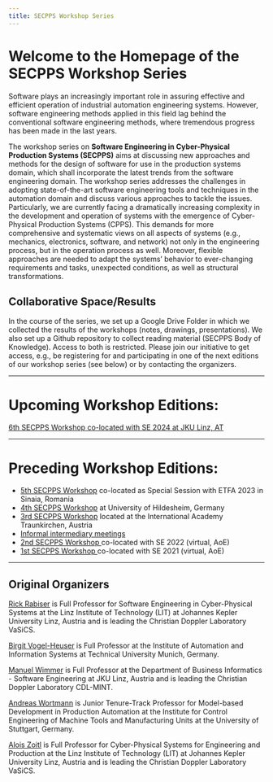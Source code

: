 ```yaml
---
title: SECPPS Workshop Series
---
```


# Welcome to the Homepage of the SECPPS Workshop Series

Software plays an increasingly important role in assuring effective and efficient operation of industrial automation engineering systems. However, software engineering methods applied in this field lag behind the conventional software engineering methods, where tremendous progress has been made in the last years.

The workshop series on **Software Engineering in Cyber-Physical Production Systems (SECPPS)** aims at discussing new approaches and methods for the design of software for use in the production systems domain, which shall incorporate the latest trends from the software engineering domain. 
The workshop series addresses the challenges in adopting state-of-the-art software engineering tools and techniques in the automation domain and discuss various approaches to tackle the issues. Particularly, we are currently facing a dramatically increasing complexity in the development and operation of systems with the emergence of Cyber-Physical Production Systems (CPPS). This demands for more comprehensive and systematic views on all aspects of systems (e.g., mechanics, electronics, software, and network) not only in the engineering process, but in the operation process as well. Moreover, flexible approaches are needed to adapt the systems’ behavior to ever-changing requirements and tasks, unexpected conditions, as well as structural transformations.

## Collaborative Space/Results

In the course of the series, we set up a Google Drive Folder in which we collected the results of the workshops (notes, drawings, presentations). 
We also set up a Github repository to collect reading material (SECPPS Body of Knowledge). Access to both is restricted. 
Please join our initiative to get access, e.g., be registering for and participating in one of the next editions of our workshop series (see below) or by contacting the organizers.

---

# Upcoming Workshop Editions:

  <a href="./se24">6th SECPPS Workshop co-located with SE 2024 at JKU Linz, AT</a>
  
--- 

# Preceding Workshop Editions:

  - <a href="./etfa23">5th SECPPS Workshop</a> co-located as Special Session with ETFA 2023 in Sinaia, Romania 
  - <a href="./hildesheim23">4th SECPPS Workshop</a> at University of Hildesheim, Germany 
  - <a href="./traunkirchen23">3rd SECPPS Workshop</a> located at the International Academy Traunkirchen, Austria  
  - <a href="./intermediary22"> Informal intermediary meetings</a>
  - <a href="./se22">2nd SECPPS Workshop </a> co-located with SE 2022 (virtual, AoE)
  - <a href="./se21">1st SECPPS Workshop </a> co-located with SE 2021 (virtual, AoE)
  
--- 


## Original Organizers

<a href="https://rickrabiser.github.io/rick/">Rick Rabiser</a> is Full Professor for Software Engineering in Cyber-Physical Systems at the Linz Institute of Technology (LIT) at Johannes Kepler University Linz, Austria and is leading the Christian Doppler Laboratory VaSiCS.

<a href="https://www.mw.tum.de/ais/lehrstuhl/personen/prof-vogel-heuser/">Birgit Vogel-Heuser</a> is Full Professor at the Institute of Automation and Information Systems at Technical University Munich, Germany. 

<a href="https://www.se.jku.at/manuel-wimmer">Manuel Wimmer</a> is Full Professor at the Department of Business Informatics - Software Engineering at JKU Linz, Austria and is leading the Christian Doppler Laboratory CDL-MINT.

<a href="https://www.isw.uni-stuttgart.de/institut/team/Wortmann-00002/">Andreas Wortmann</a> is Junior Tenure-Track Professor for Model-based Development in Production Automation at the Institute for Control Engineering of Machine Tools and Manufacturing Units at the University of Stuttgart, Germany. 

<a href="https://www.jku.at/linz-institute-of-technology/forschung/research-labs/cyber-physical-systems-lab/team/univ-prof-di-dr-alois-zoitl/">Alois Zoitl</a> is Full Professor for Cyber-Physical Systems for Engineering and Production at the Linz Institute of Technology (LIT) at Johannes Kepler University Linz, Austria and is leading the Christian Doppler Laboratory VaSiCS.
